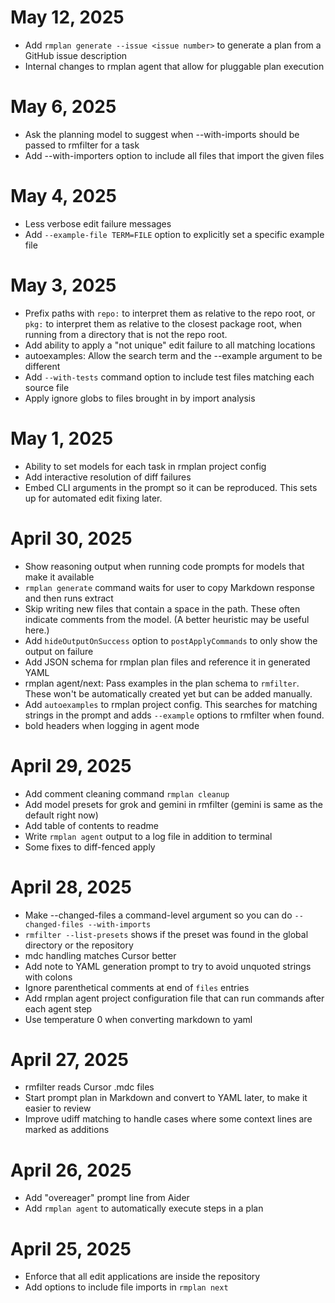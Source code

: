 # May 12, 2025

- Add `rmplan generate --issue <issue number>` to generate a plan from a GitHub issue description
- Internal changes to rmplan agent that allow for pluggable plan execution

# May 6, 2025

- Ask the planning model to suggest when --with-imports should be passed to rmfilter for a task
- Add --with-importers option to include all files that import the given files

# May 4, 2025

- Less verbose edit failure messages
- Add `--example-file TERM=FILE` option to explicitly set a specific example file

# May 3, 2025

- Prefix paths with `repo:` to interpret them as relative to the repo root, or `pkg:` to interpret them as relative to the closest package root, when running from a directory that is not the repo root.
- Add ability to apply a "not unique" edit failure to all matching locations
- autoexamples: Allow the search term and the --example argument to be different
- Add `--with-tests` command option to include test files matching each source file
- Apply ignore globs to files brought in by import analysis

# May 1, 2025

- Ability to set models for each task in rmplan project config
- Add interactive resolution of diff failures
- Embed CLI arguments in the prompt so it can be reproduced. This sets up for automated edit fixing later.

# April 30, 2025

- Show reasoning output when running code prompts for models that make it available
- `rmplan generate` command waits for user to copy Markdown response and then runs extract
- Skip writing new files that contain a space in the path. These often indicate comments from the model. (A better heuristic may be useful here.)
- Add `hideOutputOnSuccess` option to `postApplyCommands` to only show the output on failure
- Add JSON schema for rmplan plan files and reference it in generated YAML
- rmplan agent/next: Pass examples in the plan schema to `rmfilter`. These won't be automatically created yet but can be added manually.
- Add `autoexamples` to rmplan project config. This searches for matching strings in the prompt and adds `--example` options to rmfilter when found.
- bold headers when logging in agent mode

# April 29, 2025

- Add comment cleaning command `rmplan cleanup`
- Add model presets for grok and gemini in rmfilter (gemini is same as the default right now)
- Add table of contents to readme
- Write `rmplan agent` output to a log file in addition to terminal
- Some fixes to diff-fenced apply

# April 28, 2025

- Make --changed-files a command-level argument so you can do `--changed-files --with-imports`
- `rmfilter --list-presets` shows if the preset was found in the global directory or the repository
- mdc handling matches Cursor better
- Add note to YAML generation prompt to try to avoid unquoted strings with colons
- Ignore parenthetical comments at end of `files` entries
- Add rmplan agent project configuration file that can run commands after each agent step
- Use temperature 0 when converting markdown to yaml

# April 27, 2025

- rmfilter reads Cursor .mdc files
- Start prompt plan in Markdown and convert to YAML later, to make it easier to review
- Improve udiff matching to handle cases where some context lines are marked as additions

# April 26, 2025

- Add "overeager" prompt line from Aider
- Add `rmplan agent` to automatically execute steps in a plan

# April 25, 2025

- Enforce that all edit applications are inside the repository
- Add options to include file imports in `rmplan next`
